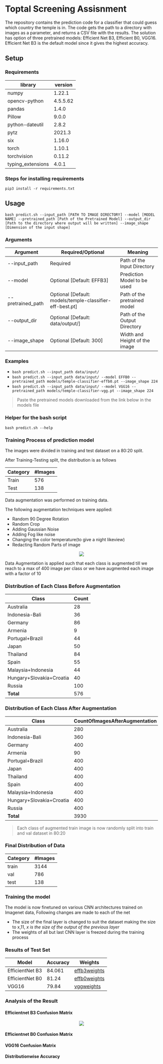 # Toptal Screening Assisnment
The repository contains the prediction code for a classifier that could guess which country the temple is in. The code gets the path to a directory with images as a parameter, and returns a CSV file with the results.
The solution has option of three pretrained models: Efficient Net B3, Efficient B0, VGG16. Efficient Net B3 is the default model since it gives the highest accuracy.

## Setup
### Requirements
|library|version|
|----|----|
|numpy|1.22.1|
|opencv-python|4.5.5.62|
|pandas|1.4.0|
|Pillow|9.0.0|
|python-dateutil|2.8.2|
|pytz|2021.3|
|six|1.16.0|
|torch|1.10.1|
|torchvision|0.11.2|
|typing_extensions|4.0.1|

### Steps for installing requirements
`pip3 install -r requirements.txt`

## Usage
`bash predict.sh --input_path [PATH TO IMAGE DIRECTORY] --model [MODEL NAME] --pretrained_path [Path of the Pretrained Model] --output_dir [Path to the directory where output will be written] --image_shape [Dimension of the input shape]`
### Arguments
|Argument|Required/Optional|Meaning|
|----|----|----|
|--input_path|Required|Path of the Input Directory
|--model|Optional [Default: EFFB3]|Prediction Model to be used
|--pretrained_path|Optional [Default: models/temple-classifier-eff-best.pt]|Path of the pretrained model
|--output_dir|Optional [Default: data/output/]|Path of the Output Directory
|--image_shape|Optional [Default: 300]|Width and Height of the image

### Examples
* `bash predict.sh --input_path data/input/`
* `bash predict.sh --input_path data/input/ --model EFFB0 --pretrained_path models/temple-classifier-effb0.pt --image_shape 224`
* `bash predict.sh --input_path data/input/ --model VGG16 --pretrained_path models/temple-classifier-vgg.pt --image_shape 224`

> Paste the pretrained models downloaded from the link below in the models file

### Helper for the bash script
`bash predict.sh --help`

### Training Process of prediction model
The images were divided in training and test dataset on a 80:20 split.

After Training-Testing split, the distribution is as follows

Category|#Images
-----|-----
Train|576
Test|138

Data augmentation was performed on training data.

The following augmentation techniques were applied:
* Random 90 Degree Rotation
* Random Crop
* Adding Gaussian Noise
* Adding Fog like noise
* Changing the color temperature(to give a night likeview)
* Redacting Random Parts of image 

<p align="center">
  <img src="data_aug.png">
</p>

Data Augmentation is applied such that each class is augmented till we reach to a max of 400 image per class or we have augmented each image with a factor of 10

### Distribution of Each Class **Before** Augmentation
Class|Count
-----|-----
Australia|28
Indonesia-Bali|36
Germany|86
Armenia|9
Portugal+Brazil|44
Japan|50
Thailand|84
Spain|55
Malaysia+Indonesia|44
Hungary+Slovakia+Croatia|40
Russia|100
**Total**|576

### Distribution of Each Class **After** Augmentation

Class|CountOfImagesAfterAugmentation
-----|-----
Australia|280
Indonesia-Bali|360
Germany|400
Armenia|90
Portugal+Brazil|400
Japan|400
Thailand|400
Spain|400
Malaysia+Indonesia|400
Hungary+Slovakia+Croatia|400
Russia|400
**Total**|3930

> Each class of augmented train image is now randomly split into train and val dataset in 80:20

### Final Distribution of Data
Category|#Images
-----|-----
train|3144
val|786
test|138

### Training the model
The model is now finetuned on various CNN architectures trained on Imagenet data, Following changes are made to each of the net
* The size of the final layer is changed to suit the dataset making the size to x,11, *x is the size of the output of the previous layer*
* The weights of all but last CNN layer is freezed during the training process 

### Results of Test Set
|Model|Accuracy|Weights|
|----|----|----|
|EfficientNet B3|84.061|[effb3weights](https://drive.google.com/file/d/12rduB0SrQSS3QgVoPfuKmhANwjXsxNF1/view?usp=sharing)|
|EfficientNet B0|81.24|[effb0weights](https://drive.google.com/file/d/1KaN8nNyp5RJiy2LDZIoP0Q_sgMjSPODC/view?usp=sharing)|
|VGG16|79.84|[vggweights](https://drive.google.com/file/d/1I-PIIunZenf_jo-u3Nhwk6v24nk1ZX-A/view?usp=sharing)|

### Analysis of the Result

#### Efficientnet B3 Confusion Matrix
<p align="center">
  <img src="eff_b3_cf.png">
</p>

#### Efficientnet B0 Confusion Matrix

#### VGG16 Confusion Matrix

#### Distributionwise Accuracy
